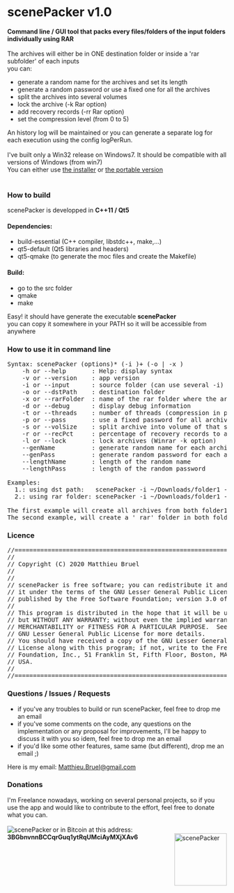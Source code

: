 # scenePacker v1.0

**Command line / GUI tool that packs every files/folders of the input folders individually using RAR**<br/>
<br/>
The archives will either be in ONE destination folder or inside a 'rar subfolder' of each inputs<br/>
you can:
  - generate a random name for the archives and set its length
  - generate a random password or use a fixed one for all the archives
  - split the archives into several volumes
  - lock the archive (-k Rar option)
  - add recovery records (-rr Rar option)
  - set the compression level (from 0 to 5)

An history log will be maintained or you can generate a separate log for each execution using the config logPerRun.
<br /><br />
I've built only a Win32 release on Windows7. It should be compatible with all versions of Windows (from win7)<br/>
You can either use [the installer](https://github.com/mbruel/scenePacker/releases/download/v1.0/scenePacker_v1.0_x64_setup.exe) or <a href="https://github.com/mbruel/scenePacker/releases/download/v1.2/scenePacker_v1.2_win64.zip">the portable version</a><br/>
<br />

### How to build
scenePacker is developped in **C++11 / Qt5** <br/>

#### Dependencies:
- build-essential (C++ compiler, libstdc++, make,...)
- qt5-default (Qt5 libraries and headers)
- qt5-qmake (to generate the moc files and create the Makefile)

#### Build:
- go to the src folder
- qmake
- make

Easy! it should have generate the executable **scenePacker**</br>
you can copy it somewhere in your PATH so it will be accessible from anywhere

### How to use it in command line
<pre>
Syntax: scenePacker (options)* (-i <src_folder>)+ (-o <dst_path>| -x <rar_folder>)
	-h or --help       : Help: display syntax
	-v or --version    : app version
	-i or --input      : source folder (can use several -i)
	-o or --dstPath    : destination folder
	-x or --rarFolder  : name of the rar folder where the archives will be created within each source folder
	-d or --debug      : display debug information
	-t or --threads    : number of threads (compression in parallel)
	-p or --pass       : use a fixed password for all archives
	-s or --volSize    : split archive into volume of that size (in MB)
	-r or --recPct     : percentage of recovery records to add to the archives (Winrar -rr option)
	-l or --lock       : lock archives (Winrar -k option)
	--genName          : generate random name for each archive
	--genPass          : generate random password for each archive
	--lengthName       : length of the random name
	--lengthPass       : length of the random password

Examples:
  1.: using dst path:   scenePacker -i ~/Downloads/folder1 -i ~/Downloads/folder2 -o /tmp/archives --genName --genPass --lengthPass 17
  2.: using rar folder: scenePacker -i ~/Downloads/folder1 -i ~/Downloads/folder2 -x _rar

The first example will create all archives from both folder1 and folder2 inside the destination folder /tmp/archives
The second example, will create a '_rar' folder in both folder1 et folder2 with their respective archives
</pre>


### Licence
<pre>
//========================================================================
//
// Copyright (C) 2020 Matthieu Bruel <Matthieu.Bruel@gmail.com>
//
//
// scenePacker is free software; you can redistribute it and/or modify
// it under the terms of the GNU Lesser General Public License as
// published by the Free Software Foundation; version 3.0 of the License.
//
// This program is distributed in the hope that it will be useful,
// but WITHOUT ANY WARRANTY; without even the implied warranty of
// MERCHANTABILITY or FITNESS FOR A PARTICULAR PURPOSE.  See the
// GNU Lesser General Public License for more details.
// You should have received a copy of the GNU Lesser General Public
// License along with this program; if not, write to the Free Software
// Foundation, Inc., 51 Franklin St, Fifth Floor, Boston, MA  02110-1301,
// USA.
//
//========================================================================
</pre>


### Questions / Issues / Requests
- if you've any troubles to build or run scenePacker, feel free to drop me an email
- if you've some comments on the code, any questions on the implementation or any proposal for improvements, I'll be happy to discuss it with you so idem, feel free to drop me an email
- if you'd like some other features, same same (but different), drop me an email ;)

Here is my email: Matthieu.Bruel@gmail.com



### Donations
I'm Freelance nowadays, working on several personal projects, so if you use the app and would like to contribute to the effort, feel free to donate what you can.<br/>
<br/>
<a href="https://www.paypal.com/cgi-bin/webscr?cmd=_donations&business=W2C236U6JNTUA&item_name=scenePacker&currency_code=EUR"><img align="left" src="https://www.paypalobjects.com/en_US/i/btn/btn_donateCC_LG.gif" alt="scenePacker"></a>
 or in Bitcoin at this address: **3BGbnvnnBCCqrGuq1ytRqUMciAyMXjXAv6**
<img align="right" align="bottom" width="120" height="120" src="https://raw.githubusercontent.com/mbruel/ngPost/master/pics/btc_qr.gif" alt="scenePacker">
